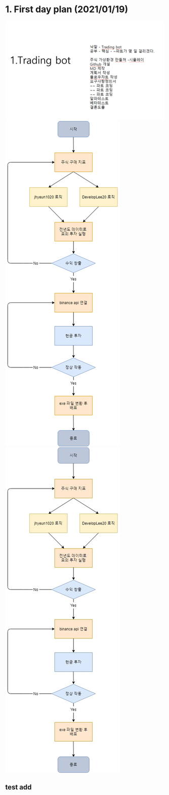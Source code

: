 # 1. First day plan (2021/01/19)

![first plan](img/img.png)
![first plan](img/flowchart)
![first plan](img/flowchart.jpg)
## test add 
